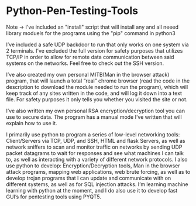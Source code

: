 # Python-Pen-Testing-Tools

Note -> I've included an "install" script that will install any and all neeed library moduels for the programs using the "pip" command in python3 

I’ve included a safe UDP backdoor to run that only works on one system via 2 terminals. I’ve excluded the full version for safety purposes that utilizes TCP/IP in order to allow for remote data communication between said systems on the networks. Feel free to check out the SSH version. 

I’ve also created my own personal MITB(Man in the browser attack) program, that will launch a total “real” chrome browser (read the code in the description to download the module needed to run the program), which will keep track of any sites written in the code, and will log it down into a text file. For safety purposes it only tells you whether you visited the site or not.

I’ve also written my own personal RSA encryption/decryption tool you can use to secure data. The program has a manual mode I’ve written that will explain how to use it. 

I primarily use python to program a series of low-level networking tools: Client/Servers via TCP, UDP, and SSH, HTML and flask Servers, as well as network sniffers to scan and monitor traffic on networks by sending UDP packet datagrams to wait for responses and see what machines I can talk to, as well as interacting with a variety of different network protocols. I also use python to develop: Encryption/Decryption tools, Man in the browser attack programs, mapping web applications, web brute forcing, as well as to develop trojan programs that I can update and communicate with on different systems, as well as for SQL injection attacks. I’m learning machine learning with python at the moment, and I do also use it to develop fast GUI’s for pentesting tools using PYQT5.
